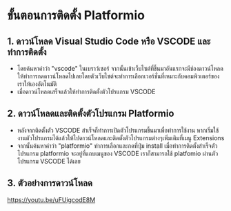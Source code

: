 # ขั้นตอนการติดตั้ง Platformio

## 1. ดาวน์โหลด Visual Studio Code หรือ VSCODE และทำการติดตั้ง
- โดยค้นหาคำว่า "vscode" ในเบราว์เซอร์ จากนั้นเข้าเว็บไซต์ที่ขึ้นมาอันแรกจะมีช่องดาวน์โหลด ให้ทำการกดดาวน์โหลดไปเลยโดยตัวเว็บไซต์จะทำการเลือกเวอร์ชั่นที่เหมาะกับคอมพิวเตอร์ของเราให้เองอัตโนมัติ
- เมื่อดาวน์โหลดเสร็จแล้วให้ทำการติดตั้งตัวโปรแกรม VSCODE 
## 2. ดาวน์โหลดและติดตั้งตัวโปรแกรม Platformio
- หลังจากติดตั้งตัว VSCODE สำเร็จก็ทำการเปิดตัวโปรแกรมขึ้นมาเพื่อทำการใช้งาน หากเริ่มใช้งานตัวโปรแกรมได้แล้วให้ไปดาวน์โหลดและติดตั้งตัวโปรแกรมต่างๆเพิ่มเติมที่เมนู Extensions
- จากนั้นค้นหาคำว่า "platformio" ทำการเลือกและกดที่ปุ่ม install เมื่อทำการติดตั้งสำเร็จตัวโปรแกรม platformio จะอยู่ที่แถบเมนูของ VSCODE เราก็สามารถใช้ platfomio ผ่านตัวโปรแกรม VSCODE ได้เลย
## 3. ตัวอย่างการดาวน์โหลด 
https://youtu.be/uFUigcodE8M
